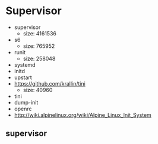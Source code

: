 # Supervisor

* supervisor
  * size: 4161536
* s6
  * size: 765952
* runit
  * size: 258048
* systemd
* initd
* upstart
* https://github.com/krallin/tini
  * size: 40960
* tini
* dump-init
* openrc
* http://wiki.alpinelinux.org/wiki/Alpine_Linux_Init_System



## supervisor
